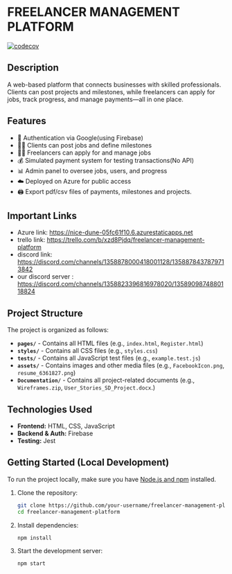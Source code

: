 # FREELANCER MANAGEMENT PLATFORM

[![codecov](https://codecov.io/gh/FREELYNK2/FreeLancer-Management/graph/badge.svg?token=AH4D3RWMYF)](https://codecov.io/gh/FREELYNK2/FreeLancer-Management)

## Description
A web-based platform that connects businesses with skilled professionals. Clients can post projects and milestones, while freelancers can apply for jobs, track progress, and manage payments—all in one place.

## Features
- 🔐 Authentication via Google(using Firebase)
- 🧑‍💼 Clients can post jobs and define milestones
- 👨‍💻 Freelancers can apply for and manage jobs
- 💰 Simulated payment system for testing transactions(No API)
- 📊 Admin panel to oversee jobs, users, and progress
- ☁️ Deployed on Azure for public access
- 🖨️ Export pdf/csv files of payments, milestones and projects.

## Important Links
- Azure link: https://nice-dune-05fc61f10.6.azurestaticapps.net
- trello link: https://trello.com/b/xzd8Pjdq/freelancer-management-platform
- discord link: https://discord.com/channels/1358878000418001128/1358878437879713842
- our discord server : https://discord.com/channels/1358823396816978020/1358909874880118824

## Project Structure
The project is organized as follows:

- **`pages/`** - Contains all HTML files (e.g., `index.html`, `Register.html`)
- **`styles/`** - Contains all CSS files (e.g., `styles.css`)
- **`tests/`** - Contains all JavaScript test files (e.g., `example.test.js`)
- **`assets/`** - Contains images and other media files (e.g., `FacebookIcon.png`, `resume_6361827.png`)
- **`Documentation/`** - Contains all project-related documents (e.g., `Wireframes.zip`, `User_Stories_SD_Project.docx`.)

## Technologies Used

- **Frontend:** HTML, CSS, JavaScript
- **Backend & Auth:** Firebase
- **Testing:** Jest

## Getting Started (Local Development)

To run the project locally, make sure you have [Node.js and npm](https://nodejs.org/) installed.

1. Clone the repository:
   ```bash
   git clone https://github.com/your-username/freelancer-management-platform.git
   cd freelancer-management-platform
2. Install dependencies:
    ```bash
    npm install
3. Start the development server:
    ```bash
    npm start